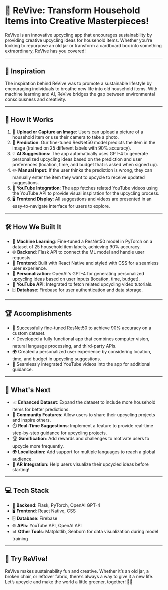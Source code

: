 # 🌱 ReVive: Transform Household Items into Creative Masterpieces!  

ReVive is an innovative upcycling app that encourages sustainability by providing creative upcycling ideas for household items. Whether you're looking to repurpose an old jar or transform a cardboard box into something extraordinary, ReVive has you covered! 

---

## 🌟 Inspiration

The inspiration behind ReVive was to promote a sustainable lifestyle by encouraging individuals to breathe new life into old household items. With machine learning and AI, ReVive bridges the gap between environmental consciousness and creativity.

---

## 🚀 How It Works

1. 📸 **Upload or Capture an Image**: Users can upload a picture of a household item or use their camera to take a photo.
2. 🤖 **Prediction**: Our fine-tuned ResNet50 model predicts the item in the image (trained on 25 different labels with 90% accuracy).
3. 💡 **AI Suggestions:** The app automatically uses GPT-4 to generate personalized upcycling ideas based on the prediction and user preferences (location, time, and budget that is asked when signed up).
4. ✏️ **Manual Input:** If the user thinks the prediction is wrong, they can manually enter the item they want to upcycle to receive updated suggestions.
5. 🎥 **YouTube Integration**: The app fetches related YouTube videos using the YouTube API to provide visual inspiration for the upcycling process.
6. 🖥️ **Frontend Display**: All suggestions and videos are presented in an easy-to-navigate interface for users to explore.

---

## 🛠️ How We Built It

- 🧠 **Machine Learning**: Fine-tuned a ResNet50 model in PyTorch on a dataset of 25 household item labels, achieving 90% accuracy.
- 🌐 **Backend**: Flask API to connect the ML model and handle user requests.
- 📱 **Frontend**: Built with React Native and styled with CSS for a seamless user experience.
- 🎨 **Personalization**: OpenAI's GPT-4 for generating personalized upcycling ideas based on user inputs (location, time, budget).
- 🔗 **YouTube API**: Integrated to fetch related upcycling video tutorials.
- 🗄️ **Database**: Firebase for user authentication and data storage.

---

## 🏆 Accomplishments

- 🏅 Successfully fine-tuned ResNet50 to achieve 90% accuracy on a custom dataset.
- ⚡ Developed a fully functional app that combines computer vision, natural language processing, and third-party APIs.
- 🌍 Created a personalized user experience by considering location, time, and budget in upcycling suggestions.
- 🎥 Seamlessly integrated YouTube videos into the app for additional guidance.

---

## 🔮 What's Next

- 📈 **Enhanced Dataset**: Expand the dataset to include more household items for better predictions.
- 🤝 **Community Features**: Allow users to share their upcycling projects and inspire others.
- ⏱️ **Real-Time Suggestions**: Implement a feature to provide real-time step-by-step guidance for upcycling projects.
- 🏆 **Gamification**: Add rewards and challenges to motivate users to upcycle more frequently.
- 🌍 **Localization:** Add support for multiple languages to reach a global audience.
- 📱 **AR Integration:** Help users visualize their upcycled ideas before starting!

---

## 💻 Tech Stack

- 🔧 **Backend**: Flask, PyTorch, OpenAI GPT-4
- 🖥️ **Frontend**: React Native, CSS
- 🗄️ **Database**: Firebase
- 🌐 **APIs**: YouTube API, OpenAI API
- 📊 **Other Tools**: Matplotlib, Seaborn for data visualization during model training

---
## 🎉 Try ReVive!  

ReVive makes sustainability fun and creative. Whether it’s an old jar, a broken chair, or leftover fabric, there’s always a way to give it a new life. Let’s upcycle and make the world a little greener, together! 🌿✨  


